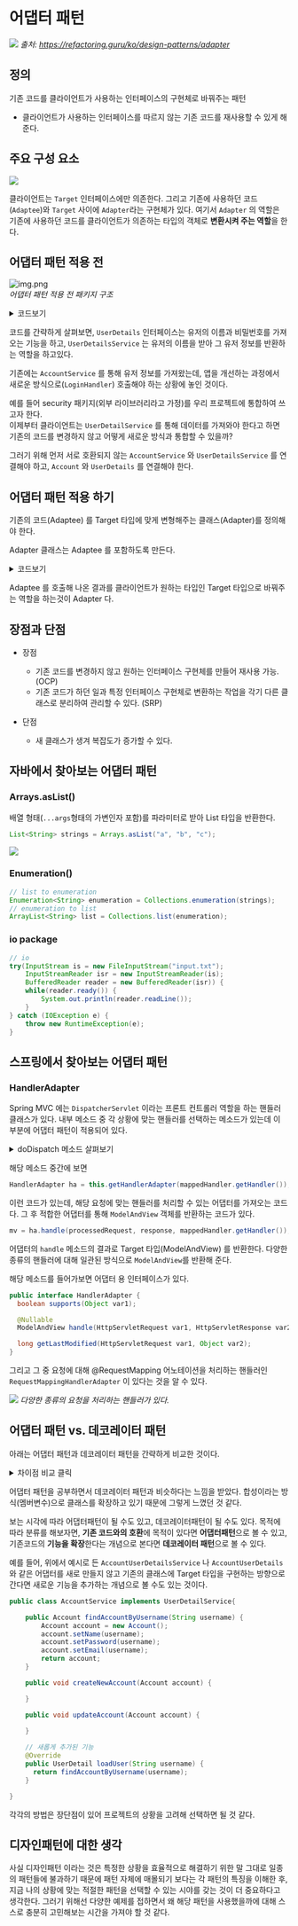 # 어댑터 패턴
![](https://github.com/zhtmr/static-files-for-posting/blob/main/static-files-for-posting/20240624/%EC%96%B4%EB%8C%91%ED%84%B0%ED%8C%A8%ED%84%B4_%EC%82%AC%EC%A7%841.png?raw=true)
*출처: https://refactoring.guru/ko/design-patterns/adapter*

## 정의
기존 코드를 클라이언트가 사용하는 인터페이스의 구현체로 바꿔주는 패턴
- 클라이언트가 사용하는 인터페이스를 따르지 않는 기존 코드를 재사용할 수 있게 해준다.

## 주요 구성 요소
![](https://github.com/zhtmr/static-files-for-posting/blob/main/static-files-for-posting/20240624/adapter-pattern.drawio.png?raw=true)

클라이언트는 `Target` 인터페이스에만 의존한다. 그리고 기존에 사용하던 코드(`Adaptee`)와 `Target` 사이에 `Adapter`라는 구현체가 있다. 여기서 `Adapter` 의 역할은 기존에 사용하던 코드를 클라이언트가 의존하는 타입의 객체로 **변환시켜 주는 역할**을 한다.

## 어댑터 패턴 적용 전
![img.png](https://github.com/zhtmr/static-files-for-posting/blob/main/static-files-for-posting/20240624/%ED%8C%A8%ED%82%A4%EC%A7%80%EA%B5%AC%EC%A1%B0.png?raw=true)   
*어댑터 패턴 적용 전 패키지 구조*


<details>
<summary>코드보기</summary>

## LoginHandler
```java
public class LoginHandler {

    UserDetailsService userDetailsService;

    public LoginHandler(UserDetailsService userDetailsService) {
        this.userDetailsService = userDetailsService;
    }

    public String login(String username, String password) {
        UserDetails userDetails = userDetailsService.loadUser(username);
        if (userDetails.getPassword().equals(password)) {
            return userDetails.getUsername();
        } else {
            throw new IllegalArgumentException();
        }
    }
}
```

## UserDetails
```java
public interface UserDetails {

    String getUsername();

    String getPassword();

}

```

## UserDetailsService
```java
public interface UserDetailsService {

    UserDetails loadUser(String username);

}
```

## Account
```java
public class Account {

    private String name;

    private String password;

    private String email;

    public String getName() {
        return name;
    }

    public void setName(String name) {
        this.name = name;
    }

    public String getPassword() {
        return password;
    }

    public void setPassword(String password) {
        this.password = password;
    }

    public String getEmail() {
        return email;
    }

    public void setEmail(String email) {
        this.email = email;
    }

}
```

## AccountService
```java
public class AccountService {

    public Account findAccountByUsername(String username) {
        Account account = new Account();
        account.setName(username);
        account.setPassword(username);
        account.setEmail(username);
        return account;
    }

    public void createNewAccount(Account account) {

    }

    public void updateAccount(Account account) {

    }

}

```

</details>

코드를 간략하게 살펴보면, `UserDetails` 인터페이스는 유저의 이름과 비밀번호를 가져오는 기능을 하고, `UserDetailsService` 는 유저의 이름을 받아 그 유저 정보를 반환하는 역할을 하고있다.

기존에는 `AccountService` 를 통해 유저 정보를 가져왔는데, 앱을 개선하는 과정에서 새로운 방식으로(`LoginHandler`) 호출해야 하는 상황에 놓인 것이다.

예를 들어 security 패키지(외부 라이브러리라고 가정)를 우리 프로젝트에 통합하여 쓰고자 한다.  
이제부터 클라이언트는 `UserDetailService` 를 통해 데이터를 가져와야 한다고 하면 기존의 코드를 변경하지 않고 어떻게 새로운 방식과 통합할 수 있을까?

그러기 위해 먼저 서로 호환되지 않는 `AccountService` 와 `UserDetailsService` 를 연결해야 하고, `Account` 와 `UserDetails` 를 연결해야 한다.


## 어댑터 패턴 적용 하기

기존의 코드(Adaptee) 를 Target 타입에 맞게 변형해주는 클래스(Adapter)를 정의해야 한다.

Adapter 클래스는 Adaptee 를 포함하도록 만든다.

<details>
<summary>코드보기</summary>

## AccountUserDetailsService
`UserDetails` 구현체에서 기존에 쓰던 `AccountService` 객체를 사용하도록 한다.
이 객체는 기존 서비스의 반환값을 Target 인터페이스 규격에 맞춰 반환 하는 역할을 한다.

```java
public class AccountUserDetailsService implements UserDetailsService {

    private AccountService accountService;

    public AccountUserDetailsService(AccountService accountService) {
        this.accountService = accountService;
    }

    @Override
    public UserDetails loadUser(String username) {
        return new AccountUserDetails(accountService.findAccountByUsername(username));
    }
}
```

## AccountUserDetails

```java
public class AccountUserDetails implements UserDetails {

    private Account account;

    public AccountUserDetails(Account account) {
        this.account = account;
    }

    @Override
    public String getUsername() {
        return account.getName();
    }

    @Override
    public String getPassword() {
        return account.getPassword();
    }
}
```

## Client
 
```java
public class App {

    public static void main(String[] args) {
        AccountService accountService = new AccountService();
        UserDetailsService userDetailsService = new AccountUserDetailsService(accountService);
        LoginHandler loginHandler = new LoginHandler(userDetailsService);
        String login = loginHandler.login("keesun", "keesun");
        System.out.println(login);
    }
}
```

</details>

Adaptee 를 호출해 나온 결과를 클라이언트가 원하는 타입인 Target 타입으로 바꿔주는 역할을 하는것이 Adapter 다.

## 장점과 단점
- 장점
  - 기존 코드를 변경하지 않고 원하는 인터페이스 구현체를 만들어 재사용 가능. (OCP)
  - 기존 코드가 하던 일과 특정 인터페이스 구현체로 변환하는 작업을 각기 다른 클래스로 분리하여 관리할 수 있다. (SRP)

- 단점
  - 새 클래스가 생겨 복잡도가 증가할 수 있다. 

## 자바에서 찾아보는 어댑터 패턴
### Arrays.asList()
배열 형태(`...args`형태의 가변인자 포함)를 파라미터로 받아 List 타입을 반환한다.
```java
List<String> strings = Arrays.asList("a", "b", "c");
```

![](https://github.com/zhtmr/static-files-for-posting/blob/main/static-files-for-posting/20240624/adapter_in_java.png?raw=true)

### Enumeration()
```java
// list to enumeration
Enumeration<String> enumeration = Collections.enumeration(strings);
// enumeration to list
ArrayList<String> list = Collections.list(enumeration);
```

### io package
```java
// io
try(InputStream is = new FileInputStream("input.txt");
    InputStreamReader isr = new InputStreamReader(is);
    BufferedReader reader = new BufferedReader(isr)) {
    while(reader.ready()) {
        System.out.println(reader.readLine());
    }
} catch (IOException e) {
    throw new RuntimeException(e);
}
```

## 스프링에서 찾아보는 어댑터 패턴 
### HandlerAdapter
Spring MVC 에는 `DispatcherServlet` 이라는 프론트 컨트롤러 역할을 하는 핸들러 클래스가 있다.
내부 메소드 중 각 상황에 맞는 핸들러를 선택하는 메소드가 있는데 이 부분에 어댑터 패턴이 적용되어 있다.

<details>
<summary>doDispatch 메소드 살펴보기</summary>

## DispatcherServlet - doDispatch
```java
protected void doDispatch(HttpServletRequest request, HttpServletResponse response) throws Exception {
  HttpServletRequest processedRequest = request;
  HandlerExecutionChain mappedHandler = null;
  boolean multipartRequestParsed = false;
  WebAsyncManager asyncManager = WebAsyncUtils.getAsyncManager(request);

  try {
    try {
      ModelAndView mv = null;
      Exception dispatchException = null;

      try {
        processedRequest = this.checkMultipart(request);
        multipartRequestParsed = processedRequest != request;
        mappedHandler = this.getHandler(processedRequest);
        if (mappedHandler == null) {
          this.noHandlerFound(processedRequest, response);
          return;
        }

        HandlerAdapter ha = this.getHandlerAdapter(mappedHandler.getHandler());
        String method = request.getMethod();
        boolean isGet = "GET".equals(method);
        if (isGet || "HEAD".equals(method)) {
          long lastModified = ha.getLastModified(request, mappedHandler.getHandler());
          if ((new ServletWebRequest(request, response)).checkNotModified(lastModified) && isGet) {
            return;
          }
        }

        if (!mappedHandler.applyPreHandle(processedRequest, response)) {
          return;
        }

        mv = ha.handle(processedRequest, response, mappedHandler.getHandler());
        if (asyncManager.isConcurrentHandlingStarted()) {
          return;
        }

        this.applyDefaultViewName(processedRequest, mv);
        mappedHandler.applyPostHandle(processedRequest, response, mv);
      } catch (Exception var20) {
        Exception ex = var20;
        dispatchException = ex;
      } catch (Throwable var21) {
        Throwable err = var21;
        dispatchException = new NestedServletException("Handler dispatch failed", err);
      }

      this.processDispatchResult(processedRequest, response, mappedHandler, mv, (Exception)dispatchException);
    } catch (Exception var22) {
      Exception ex = var22;
      this.triggerAfterCompletion(processedRequest, response, mappedHandler, ex);
    } catch (Throwable var23) {
      Throwable err = var23;
      this.triggerAfterCompletion(processedRequest, response, mappedHandler, new NestedServletException("Handler processing failed", err));
    }

  } finally {
    if (asyncManager.isConcurrentHandlingStarted()) {
      if (mappedHandler != null) {
        mappedHandler.applyAfterConcurrentHandlingStarted(processedRequest, response);
      }
    } else if (multipartRequestParsed) {
      this.cleanupMultipart(processedRequest);
    }

  }
}
```
</details>

해당 메소드 중간에 보면 
```java
HandlerAdapter ha = this.getHandlerAdapter(mappedHandler.getHandler());
```
이런 코드가 있는데, 해당 요청에 맞는 핸들러를 처리할 수 있는 어댑터를 가져오는 코드다.
그 후 적합한 어댑터를 통해 `ModelAndView` 객체를 반환하는 코드가 있다.

```java
mv = ha.handle(processedRequest, response, mappedHandler.getHandler());
```
어댑터의 `handle` 메소드의 결과로 Target 타입(ModelAndView) 를 반환한다. 
다양한 종류의 핸들러에 대해 일관된 방식으로 `ModelAndView`를 반환해 준다. 

해당 메소드를 들어가보면 어댑터 용 인터페이스가 있다.
```java
public interface HandlerAdapter {
  boolean supports(Object var1);

  @Nullable
  ModelAndView handle(HttpServletRequest var1, HttpServletResponse var2, Object var3) throws Exception;

  long getLastModified(HttpServletRequest var1, Object var2);
}
```
그리고 그 중 요청에 대해 @RequestMapping 어노테이션을 처리하는 핸들러인 `RequestMappingHandlerAdapter` 이 있다는 것을 알 수 있다.

![](https://github.com/zhtmr/static-files-for-posting/blob/main/static-files-for-posting/20240624/HandlerAdapter.png?raw=true)
*다양한 종류의 요청을 처리하는 핸들러가 있다.*




## 어댑터 패턴 vs. 데코레이터 패턴
아래는 어댑터 패턴과 데코레이터 패턴을 간략하게 비교한 것이다.

<details>
<summary>차이점 비교 클릭</summary>

### 어댑터 패턴 (Adapter Pattern)

**정의**: 어댑터 패턴은 호환되지 않는 인터페이스를 가진 클래스를 호환되도록 변환해주는 패턴.
주로 기존 클래스를 재사용하면서도 인터페이스가 맞지 않을 때 사용한다.

**목적**: 기존 클래스의 인터페이스를 원하는 인터페이스로 변환하여 서로 호환되지 않는 인터페이스를 가진 클래스들이 함께 동작할 수 있게 한다.

**구조**:

- *타깃 인터페이스(Target Interface)*: 클라이언트가 사용하고자 하는 인터페이스.
- *어댑터(Adapter)*: 타깃 인터페이스를 구현하고 어댑티(Adaptee)의 메소드를 호출하여 변환을 수행.
- *어댑티(Adaptee)*: 어댑터에 의해 변환되는 기존 클래스.

### 데코레이터 패턴 (Decorator Pattern)
**정의**: 데코레이터 패턴은 객체에 동적으로 새로운 행동을 추가할 수 있게 해주는 패턴. 상속을 통해 기능을 확장하는 대신 데코레이터 객체를 통해 기능을 추가한다.

**목적**: 객체의 기능을 동적으로 확장할 수 있도록 하며, 상속보다 유연한 기능 확장을 제공한다.

**구조**:

- *컴포넌트(Component)*: 기본 인터페이스로, 데코레이터와 구체 컴포넌트가 구현한다.
- *구체 컴포넌트(Concrete Component)*: 기본 기능을 구현하는 클래스.
- *데코레이터(Decorator)*: 컴포넌트 인터페이스를 구현하며, 컴포넌트 객체를 포함한다. 추가적인 기능을 정의할 수 있다.
- *구체 데코레이터(Concrete Decorator)*: 데코레이터 클래스를 확장하여 구체적인 기능을 추가한다.
</details>


어댑터 패턴을 공부하면서 데코레이터 패턴과 비슷하다는 느낌을 받았다.
합성이라는 방식(멤버변수)으로 클래스를 확장하고 있기 때문에 그렇게 느꼈던 것 같다.

보는 시각에 따라 어댑터패턴이 될 수도 있고, 데코레이터패턴이 될 수도 있다. 목적에 따라 분류를 해보자면, **기존 코드와의 호환**에 목적이 있다면 **어댑터패턴**으로 볼 수 있고,
기존코드의 **기능을 확장**한다는 개념으로 본다면 **데코레이터 패턴**으로 볼 수 있다.

예를 들어, 위에서 예시로 든 `AccountUserDetailsService` 나 `AccountUserDetails` 와 같은 어댑터를 새로 만들지 않고 기존의 클래스에 Target 타입을 구현하는 방향으로 간다면 새로운 기능을 추가하는 개념으로 볼 수도 있는 것이다.

```java
public class AccountService implements UserDetailService{

    public Account findAccountByUsername(String username) {
        Account account = new Account();
        account.setName(username);
        account.setPassword(username);
        account.setEmail(username);
        return account;
    }

    public void createNewAccount(Account account) {

    }

    public void updateAccount(Account account) {

    }
    
    // 새롭게 추가된 기능
    @Override
    public UserDetail loadUser(String username) {
      return findAccountByUsername(username);
    }

}
```

각각의 방법은 장단점이 있어 프로젝트의 상황을 고려해 선택하면 될 것 같다.

## 디자인패턴에 대한 생각
사실 디자인패턴 이라는 것은 특정한 상황을 효율적으로 해결하기 위한 말 그대로 일종의 패턴들에 불과하기 때문에 
패턴 자체에 매몰되기 보다는 각 패턴의 특징을 이해한 후, 지금 나의 상황에 맞는 적절한 패턴을 선택할 수 있는 시야를 갖는 것이 더 중요하다고 생각한다. 
그러기 위해선 다양한 예제를 접하면서 왜 해당 패턴을 사용했을까에 대해 스스로 충분히 고민해보는 시간을 가져야 할 것 같다.
